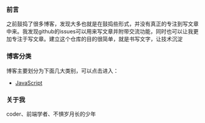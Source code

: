 ### 前言
之前鼓捣了很多博客，发现大多也就是在鼓捣些形式，并没有真正的专注到写文章中来。我发现github的issues可以用来写文章并附带交流功能，同时也可以让我更加专注于写文章。建立这个仓库的目的很简单，就是书写文字，让技术沉淀
### 博客分类

博客主要划分为下面几大类别，可以点击进入：

* [JavaScript](https://github.com/One-AnDong/PandaTalk/projects/1)

### 关于我
coder、前端学者、不惧岁月长的少年